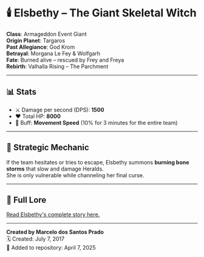 # 🕯️ Elsbethy – The Giant Skeletal Witch

**Class**: Armageddon Event Giant  
**Origin Planet**: Targaros  
**Past Allegiance**: God Krom  
**Betrayal**: Morgana Le Fey & Wolfgarh  
**Fate**: Burned alive – rescued by Frey and Freya  
**Rebirth**: Valhalla Rising – The Parchment

---

## 📊 Stats

- ⚔️ Damage per second (DPS): **1500**
- ❤️ Total HP: **8000**
- 🎁 Buff: **Movement Speed** (10% for 3 minutes for the entire team)

---

## 🧠 Strategic Mechanic

If the team hesitates or tries to escape, Elsbethy summons **burning bone storms** that slow and damage Heralds.  
She is only vulnerable while channeling her final curse.

---

## 📜 Full Lore

[Read Elsbethy's complete story here.](../README.md)

---

**Created by Marcelo dos Santos Prado**  
🗓️ Created: July 7, 2017  
📁 Added to repository: April 7, 2025  
